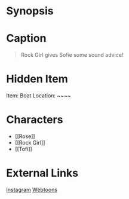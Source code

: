 # Synopsis


# Caption
> Rock Girl gives Sofie some sound advice!

# Hidden Item
Item: Boat
Location: ~~~~

# Characters
* [[Rose]]
* [[Rock Girl]]
* [[Tofi]]

# External Links
[Instagram](https://www.instagram.com/p/B6Ug3qPjg6c/)
[Webtoons](https://www.webtoons.com/en/challenge/twistwood-tales/24-some-sound-advice/viewer?title_no=344740&episode_no=27)